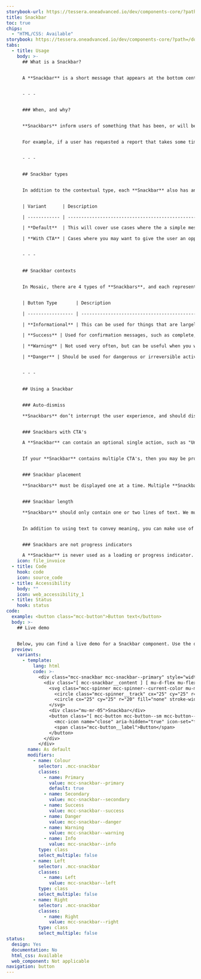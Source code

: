 ```yaml
---
storybook-url: https://tessera.oneadvanced.io/dev/components-core/?path=/docs/html-button--as-default
title: Snackbar
toc: true
chips:
  - "HTML/CSS: Available"
storybook: https://tessera.oneadvanced.io/dev/components-core/?path=/docs/html-snackbar--as-default
tabs:
  - title: Usage
    body: >-
      ## What is a Snackbar?


      A **Snackbar** is a short message that appears at the bottom centre of the user's screen. They are a great way of showing updates about the progress of an operation without being intrusive.


      - - -


      ### When, and why?


      **Snackbars** inform users of something that has been, or will be, performed by the system. They are a small message that appears at the bottom of the page that lets the user know that something has or hasn't been completed, or provides further context to an action.


      For example, if a user has requested a report that takes some time to generate, and then moves to another area of the product, a **Snackbar** would appear at the bottom of the screen to notify them when the report has finished generating.   


      - - -


      ## Snackbar types


      In addition to the contextual type, each **Snackbar** also has an option between 2 variants: 


      | Variant      | Description                                                                                                                           | Example                                                                                                                                                          |

      | ------------ | ------------------------------------------------------------------------------------------------------------------------------------- | ---------------------------------------------------------------------------------------------------------------------------------------------------------------- |

      | **Default**  | This will cover use cases where the a simple message covers the update and no further action is required. | |

      | **With CTA** | Cases where you may want to give the user an opportunity to take another single action, you would use the **Snackbar with a CTA**. | |


      - - -


      ## Snackbar contexts


      In Mosaic, there are 4 types of **Snackbars**, and each represents a different contextual message.


      | Button Type       | Description                                                                                                 | Example                                                                                                  |

      | ----------------- | ----------------------------------------------------------------------------------------------------------- | -------------------------------------------------------------------------------------------------------- |

      | **Informational** | This can be used for things that are largely inconsequential, but necessary. |   |

      | **Success** | Used for confirmation messages, such as complete, saved or sent. | |

      | **Warning** | Not used very often, but can be useful when you want to show caution with a particular action. | |

      | **Danger** | Should be used for dangerous or irreversible activity, like deleting or removing something from the system. |  |


      - - -


      ## Using a Snackbar


      ### Auto-dismiss

      **Snackbars** don’t interrupt the user experience, and should disappear automatically after maximum of ten seconds without user interaction. Interrupting the user's workflow by forcing them to interact with a **Snackbar** will add unnecessary complications - a **Snackbar** should be a quick "we thought you should know this!" message, and do not need to be acknowledged by the user.


      ### Snackbars with CTA's

      A **Snackbar** can contain an optional single action, such as "Undo", "Retry" or "Reload". Selecting the action performs the action and closes the **Snackbar**. 


      If your **Snackbar** contains multiple CTA's, then you may be providing too much for the user to read in the ten second timeframe - you could instead use the **Snackbar** to notify the user that something requires their attention, and the CTA takes them to a different page with more options.


      ### Snackbar placement

      **Snackbars** must be displayed one at a time. Multiple **Snackbars** at once will overwhelm a user. They must be placed at the bottom centre of a screen, in front of any page content, but they should avoid covering up any navigational components. Similarly, **Snackbars** shouldn't stack on top of one another. 


      ### Snackbar length

      **Snackbars** should only contain one or two lines of text. We must consider the amount of attention and time it takes for a user to absorb the message.


      In addition to using text to convey meaning, you can make use of the different colours and icons available on a **Snackbar** - an ideal scenario would have a user being able to tell at a glance if something was a failure or a success. 


      ### Snackbars are not progress indicators

      A **Snackbar** is never used as a loading or progress indicator. They are messages about finite results (i.e. completion or incompletion), and shouldn't be used as reminders that something is ongoing.
    icon: file_invoice
  - title: Code
    hook: code
    icon: source_code
  - title: Accessibility
    body: ""
    icon: web_accessibility_1
  - title: Status
    hook: status
code:
  example: <button class="mcc-button">Button text</button>
  body: >-
    ## Live demo


    Below, you can find a live demo for a Snackbar component. Use the drop-down menus and radio buttons to view the different Snackbar Types and Variants.
  preview:
    variants:
      - template:
          lang: html
          code: >-
            <div class="mcc-snackbar mcc-snackbar--primary" style="width: 100%">
              <div class="[ mcc-snackbar__content ] [ mu-d-flex mu-flex-row mu-justify-content-between mu-align-items-center mu-p-04 mu-px-05 ]">
                <svg class="mcc-spinner mcc-spinner--current-color mu-mr-03" viewBox="0 0 50 50" style="width: 24px; height: 24px;">
                  <circle class="mcc-spinner__track" cx="25" cy="25" r="20" fill="none" stroke-width="5"></circle>
                  <circle cx="25" cy="25" r="20" fill="none" stroke-width="5"></circle>
                </svg>
                <div class="mu-mr-05">Snackbar</div>
                <button class="[ mcc-button mcc-button--sm mcc-button--icon-only ] [ mu-ml-auto ]">
                  <mcc-icon name="close" aria-hidden="true" icon-set="fluency-outline"></mcc-icon>
                  <span class="mcc-button__label">Button</span>
                </button>
              </div>
            </div>
        name: As default
        modifiers:
          - name: Colour
            selector: .mcc-snackbar
            classes:
              - name: Primary
                value: mcc-snackbar--primary
                default: true
              - name: Secondary
                value: mcc-snackbar--secondary
              - name: Success
                value: mcc-snackbar--success
              - name: Danger
                value: mcc-snackbar--danger
              - name: Warning
                value: mcc-snackbar--warning
              - name: Info
                value: mcc-snackbar--info
            type: class
            select_multiple: false
          - name: Left
            selector: .mcc-snackbar
            classes:
              - name: Left
                value: mcc-snackbar--left
            type: class
            select_multiple: false
          - name: Right
            selector: .mcc-snackbar
            classes:
              - name: Right
                value: mcc-snackbar--right
            type: class
            select_multiple: false
status:
  design: Yes
  documentation: No
  html_css: Available
  web_component: Not applicable
navigation: button
---
```

